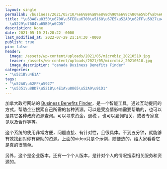 ```yaml
---
layout: single
permalink: /business/2021/05/10/%e6%8e%a8%e8%8d%90%e6%9c%80%e5%bf%ab%e6%9c%80%e5%85%a8%e6%9f%a5%e5%8a%a0%e6%8b%bf%e5%a4%a7%e4%bc%81%e4%b8%9a%e7%a6%8f%e5%88%a9%e7%9a%84%e6%96%b9%e6%b3%95/
title: "\u63A8\u8350\u6700\u5FEB\u6700\u5168\u67E5\u52A0\u62FF\u5927\u4F01\u4E1A\u798F\
  \u5229\u7684\u65B9\u6CD5"
description: None
date: 2021-05-10 21:28:22 -0000
last_modified_at: 2022-07-29 21:14:30 -0000
publish: true
pin: false
header:
  image: /assets/wp-content/uploads/2021/05/microbiz_20210510.jpg
  teaser: /assets/wp-content/uploads/2021/05/microbiz_20210510.jpg
  image_description: "canada Business Benefits Finder"
categories:
- "\u521B\u4E1A"
tags:
- "\u52A0\u62FF\u5927"
- "\u5351\u8BD7\u521B\u4E1A\u8865\u52A9\u91D1"
---
```

加拿大政府网站的 [Business Benefits Finder](https://benefitsfinder.services.gc.ca/)，是一个智能工具，通过互动提问的方式，帮助企业搜索自己所需的各种资源。可以是受疫情影响需要帮助的，也可以是其它各种政府资源查询。可以寻求资金，退税 ，也可以雇佣相关、或者专家意见以及合作等等。

这个系统的使用非常方便，问题直接、有针对性，且很具体。不到五分钟，就能够有效找到对你有帮助的资源。上面的video只是个示例，随便选的，给大家看看它是真的很简单。

另外，这个是企业版本。还有一个个人版本，是针对个人的情况搜索相关服务和资源的。
